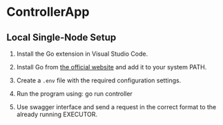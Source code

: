 # ControllerApp

## Local Single-Node Setup

1. Install the Go extension in Visual Studio Code.
2. Install Go from [the official website](https://go.dev/dl/) and add it to your system PATH.
3. Create a `.env` file with the required configuration settings.
4. Run the program using:
   go run controller

5. Use swagger interface and send a request in the correct format to the already running EXECUTOR.